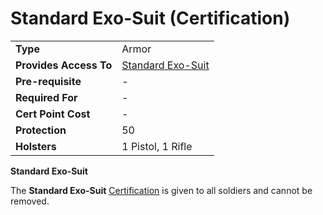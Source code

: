 # Standard Exo-Suit (Certification)

|                        |                                                    |
| ---------------------- | -------------------------------------------------- |
| **Type**               | Armor                                              |
| **Provides Access To** | [Standard Exo-Suit](../armor/Standard_Exo-Suit.md) |
| **Pre-requisite**      | \-                                                 |
| **Required For**       | \-                                                 |
| **Cert Point Cost**    | \-                                                 |
| **Protection**         | 50                                                 |
| **Holsters**           | 1 Pistol, 1 Rifle                                  |

**Standard Exo-Suit**

The **Standard Exo-Suit** [Certification](Certification.md) is given to all
soldiers and cannot be removed.
